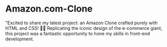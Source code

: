 # Amazon.com-Clone
"Excited to share my latest project: an Amazon Clone crafted purely with HTML and CSS! 🛒✨ Replicating the iconic design of the e-commerce giant, this project was a fantastic opportunity to hone my skills in front-end development.
